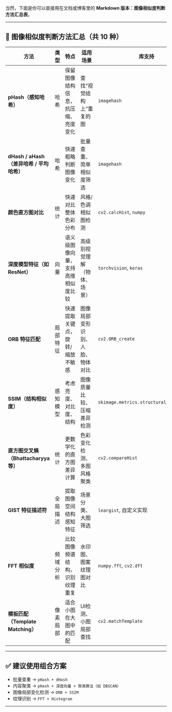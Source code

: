 当然，下面是你可以直接用在文档或博客里的 **Markdown 版本：图像相似度判断方法汇总表**。

---

## 🧠 图像相似度判断方法汇总（共 10 种）

| 方法                             | 类型   | 特点                | 适用场景             | 库支持                                     |
| ------------------------------ | ---- | ----------------- | ---------------- | --------------------------------------- |
| **pHash（感知哈希）**                | 哈希   | 保留图像结构信息，抗压缩、亮度变化 | 查找“视觉结构上”重复的图    | `imagehash`                             |
| **dHash / aHash（差异哈希 / 平均哈希）** | 哈希   | 快速粗略判断图像变化        | 批量查重、简单相似度筛选     | `imagehash`                             |
| **颜色直方图对比**                    | 统计   | 快速对比整体色彩分布        | 风格/色调相似图检测       | `cv2.calcHist`, `numpy`                 |
| **深度模型特征（如 ResNet）**           | 向量   | 语义级图像向量，支持高维相似度比较 | 高级别视觉理解（物体、场景）   | `torchvision`, `keras`                  |
| **ORB 特征匹配**                   | 局部特征 | 快速提取关键点，旋转/缩放不敏感  | 图像局部变形识别、人脸、物体对比 | `cv2.ORB_create`                        |
| **SSIM（结构相似度）**                | 感知模型 | 考虑亮度、对比度、结构       | 图像质量比较、压缩差异检测    | `skimage.metrics.structural_similarity` |
| **直方图交叉熵（Bhattacharyya 等）**    | 统计   | 更数学化的直方图差异计算      | 色彩变化检测、多图风格聚类    | `cv2.compareHist`                       |
| **GIST 特征描述符**                 | 全局描述 | 提取图像空间结构感知特征      | 场景分类、大图筛选        | `leargist`, 自定义实现                       |
| **FFT 相似度**                    | 频域分析 | 比较图像频谱结构，识别纹理重复   | 水印图、图案纹理图对比      | `numpy.fft`, `cv2.dft`                  |
| **模板匹配（Template Matching）**    | 像素局部 | 适合小图在大图中的匹配       | UI检测、小图局部查找      | `cv2.matchTemplate`                     |

---

## ✅ 建议使用组合方案

* 批量查重 → `pHash + dHash`
* 内容聚类 → `pHash + 深度向量 + 聚类算法（如 DBSCAN）`
* 图像局部变化检测 → `ORB + SSIM`
* 纹理识别 → `FFT + Histogram`

--- 